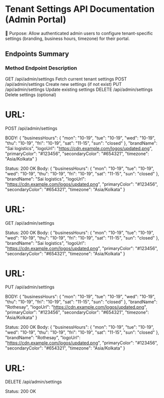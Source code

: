 # **Tenant Settings API Documentation (Admin Portal)**

🎯 Purpose: Allow authenticated admin users to configure tenant-specific settings (branding, business hours, timezone) for their portal.



## **Endpoints Summary**

### Method	  Endpoint	          Description

GET	     /api/admin/settings	   Fetch current tenant settings
POST	 /api/admin/settings	   Create new settings (if not exist)
PUT	     /api/admin/settings	       Update existing settings
DELETE	 /api/admin/settings	   Delete settings (optional)

# URL:

POST /api/admin/settings

BODY:
{
"businessHours": {
"mon": "10-19",
"tue": "10-19",
"wed": "10-19",
"thu": "10-19",
"fri": "10-19",
"sat": "11-15",
"sun": "closed"
},
"brandName": "Sai logistics",
"logoUrl": "https://cdn.example.com/logos/updated.png",
"primaryColor": "#123456",
"secondaryColor": "#654321",
"timezone": "Asia/Kolkata"
}


Status: 200 OK
Body:
{
"businessHours": {
"mon": "10-19",
"tue": "10-19",
"wed": "10-19",
"thu": "10-19",
"fri": "10-19",
"sat": "11-15",
"sun": "closed"
},
"brandName": "Sai logistics",
"logoUrl": "https://cdn.example.com/logos/updated.png",
"primaryColor": "#123456",
"secondaryColor": "#654321",
"timezone": "Asia/Kolkata"
}

# URL:

GET /api/admin/settings

Status: 200 OK
Body:
{
"businessHours": {
"mon": "10-19",
"tue": "10-19",
"wed": "10-19",
"thu": "10-19",
"fri": "10-19",
"sat": "11-15",
"sun": "closed"
},
"brandName": "Sai logistics",
"logoUrl": "https://cdn.example.com/logos/updated.png",
"primaryColor": "#123456",
"secondaryColor": "#654321",
"timezone": "Asia/Kolkata"
}

# URL:

PUT /api/admin/settings


BODY:
{
"businessHours": {
"mon": "10-19",
"tue": "10-19",
"wed": "10-19",
"thu": "10-19",
"fri": "10-19",
"sat": "11-15",
"sun": "closed"
},
"brandName": "Rothesay",
"logoUrl": "https://cdn.example.com/logos/updated.png",
"primaryColor": "#123456",
"secondaryColor": "#654321",
"timezone": "Asia/Kolkata"
}


Status: 200 OK
Body:
{
"businessHours": {
"mon": "10-19",
"tue": "10-19",
"wed": "10-19",
"thu": "10-19",
"fri": "10-19",
"sat": "11-15",
"sun": "closed"
},
"brandName": "Rothesay",
"logoUrl": "https://cdn.example.com/logos/updated.png",
"primaryColor": "#123456",
"secondaryColor": "#654321",
"timezone": "Asia/Kolkata"
}


# URL:

DELETE /api/admin/settings


Status: 200 OK